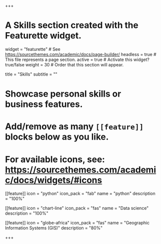 +++
# A Skills section created with the Featurette widget.
widget = "featurette"  # See https://sourcethemes.com/academic/docs/page-builder/
headless = true  # This file represents a page section.
active = true  # Activate this widget? true/false
weight = 30  # Order that this section will appear.

title = "Skills"
subtitle = ""

# Showcase personal skills or business features.
# 
# Add/remove as many `[[feature]]` blocks below as you like.
# 
# For available icons, see: https://sourcethemes.com/academic/docs/widgets/#icons

[[feature]]
  icon = "python"
  icon_pack = "fab"
  name = "python"
  description = "100%"
  
[[feature]]
  icon = "chart-line"
  icon_pack = "fas"
  name = "Data science"
  description = "100%"  
  
[[feature]]
  icon = "globe-africa"
  icon_pack = "fas"
  name = "Geographic Information Systems (GIS)"
  description = "80%"

+++
